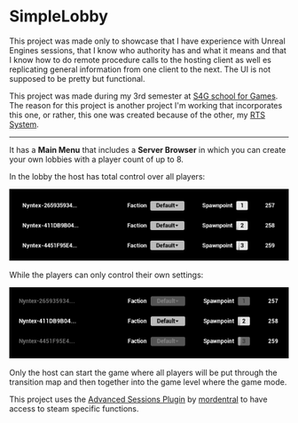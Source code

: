 # SimpleLobby
This project was made only to showcase that I have experience with Unreal Engines sessions, that I know who authority has and what it means and that I know how to do remote procedure calls to the hosting client as well es replicating general information from one client to the next. The UI is not supposed to be pretty but functional.

This project was made during my 3rd semester at [S4G school for Games](https://www.school4games.net/). The reason for this project is another project I'm working that incorporates this one, or rather, this one was created because of the other, my [RTS System](https://github.com/Nyntex/RTS_System).

---

It has a **Main Menu** that includes a **Server Browser** in which you can create your own lobbies with a player count of up to 8. 

In the lobby the host has total control over all players:

![Host Lobby](readme/HostLobby.png)

While the players can only control their own settings:

![Client Lobby](readme/ClientLobby.png)

Only the host can start the game where all players will be put through the transition map and then together into the game level where the game mode.

This project uses the [Advanced Sessions Plugin](https://vreue4.com/advanced-sessions-binaries) by [mordentral](https://github.com/mordentral) to have access to steam specific functions.
